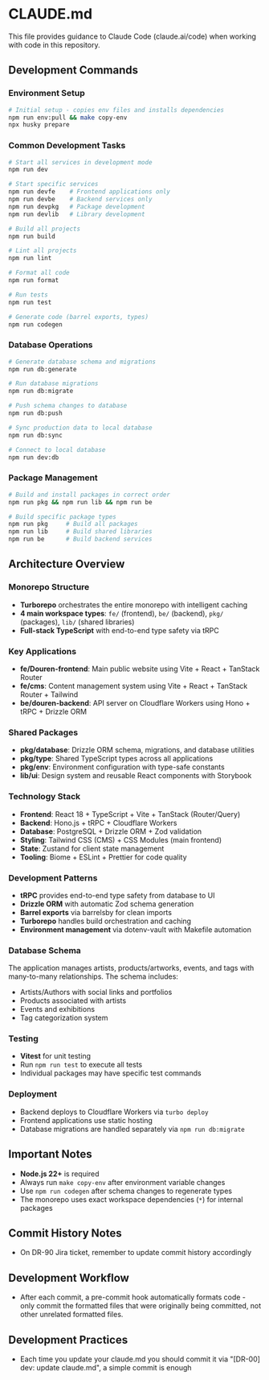 # CLAUDE.md

This file provides guidance to Claude Code (claude.ai/code) when working with code in this repository.

## Development Commands

### Environment Setup
```bash
# Initial setup - copies env files and installs dependencies
npm run env:pull && make copy-env
npx husky prepare
```

### Common Development Tasks
```bash
# Start all services in development mode
npm run dev

# Start specific services
npm run devfe    # Frontend applications only
npm run devbe    # Backend services only
npm run devpkg   # Package development
npm run devlib   # Library development

# Build all projects
npm run build

# Lint all projects
npm run lint

# Format all code
npm run format

# Run tests
npm run test

# Generate code (barrel exports, types)
npm run codegen
```

### Database Operations
```bash
# Generate database schema and migrations
npm run db:generate

# Run database migrations
npm run db:migrate

# Push schema changes to database
npm run db:push

# Sync production data to local database
npm run db:sync

# Connect to local database
npm run dev:db
```

### Package Management
```bash
# Build and install packages in correct order
npm run pkg && npm run lib && npm run be

# Build specific package types
npm run pkg     # Build all packages
npm run lib     # Build shared libraries
npm run be      # Build backend services
```

## Architecture Overview

### Monorepo Structure
- **Turborepo** orchestrates the entire monorepo with intelligent caching
- **4 main workspace types**: `fe/` (frontend), `be/` (backend), `pkg/` (packages), `lib/` (shared libraries)
- **Full-stack TypeScript** with end-to-end type safety via tRPC

### Key Applications
- **fe/Douren-frontend**: Main public website using Vite + React + TanStack Router
- **fe/cms**: Content management system using Vite + React + TanStack Router + Tailwind
- **be/douren-backend**: API server on Cloudflare Workers using Hono + tRPC + Drizzle ORM

### Shared Packages
- **pkg/database**: Drizzle ORM schema, migrations, and database utilities
- **pkg/type**: Shared TypeScript types across all applications
- **pkg/env**: Environment configuration with type-safe constants
- **lib/ui**: Design system and reusable React components with Storybook

### Technology Stack
- **Frontend**: React 18 + TypeScript + Vite + TanStack (Router/Query)
- **Backend**: Hono.js + tRPC + Cloudflare Workers
- **Database**: PostgreSQL + Drizzle ORM + Zod validation
- **Styling**: Tailwind CSS (CMS) + CSS Modules (main frontend)
- **State**: Zustand for client state management
- **Tooling**: Biome + ESLint + Prettier for code quality

### Development Patterns
- **tRPC** provides end-to-end type safety from database to UI
- **Drizzle ORM** with automatic Zod schema generation
- **Barrel exports** via barrelsby for clean imports
- **Turborepo** handles build orchestration and caching
- **Environment management** via dotenv-vault with Makefile automation

### Database Schema
The application manages artists, products/artworks, events, and tags with many-to-many relationships. The schema includes:
- Artists/Authors with social links and portfolios
- Products associated with artists
- Events and exhibitions
- Tag categorization system

### Testing
- **Vitest** for unit testing
- Run `npm run test` to execute all tests
- Individual packages may have specific test commands

### Deployment
- Backend deploys to Cloudflare Workers via `turbo deploy`
- Frontend applications use static hosting
- Database migrations are handled separately via `npm run db:migrate`

## Important Notes
- **Node.js 22+** is required
- Always run `make copy-env` after environment variable changes
- Use `npm run codegen` after schema changes to regenerate types
- The monorepo uses exact workspace dependencies (`*`) for internal packages

## Commit History Notes
- On DR-90 Jira ticket, remember to update commit history accordingly

## Development Workflow
- After each commit, a pre-commit hook automatically formats code - only commit the formatted files that were originally being committed, not other unrelated formatted files. 

## Development Practices
- Each time you update your claude.md you should commit it via "[DR-00] dev: update claude.md", a simple commit is enough